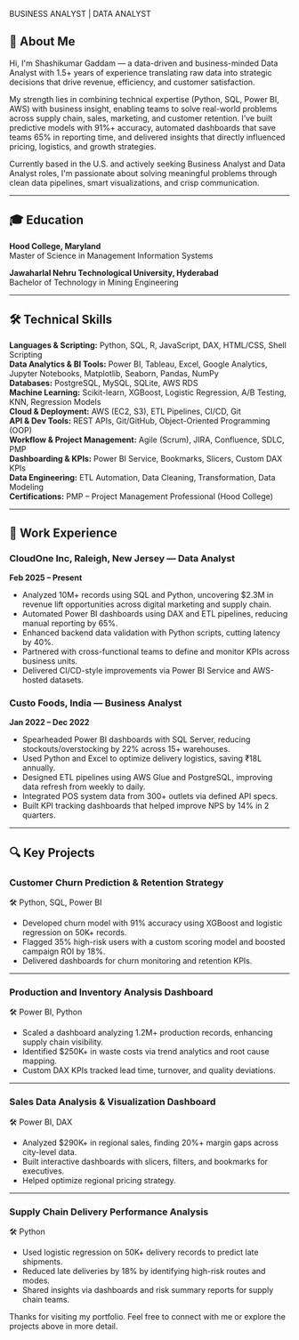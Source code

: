 BUSINESS ANALYST | DATA ANALYST

## 👋 About Me

Hi, I'm Shashikumar Gaddam — a data-driven and business-minded Data Analyst with 1.5+ years of experience translating raw data into strategic decisions that drive revenue, efficiency, and customer satisfaction.

My strength lies in combining technical expertise (Python, SQL, Power BI, AWS) with business insight, enabling teams to solve real-world problems across supply chain, sales, marketing, and customer retention. I’ve built predictive models with 91%+ accuracy, automated dashboards that save teams 65% in reporting time, and delivered insights that directly influenced pricing, logistics, and growth strategies.

Currently based in the U.S. and actively seeking Business Analyst and Data Analyst roles, I'm passionate about solving meaningful problems through clean data pipelines, smart visualizations, and crisp communication.

---

## 🎓 Education

**Hood College, Maryland**  
Master of Science in Management Information Systems

**Jawaharlal Nehru Technological University, Hyderabad**  
Bachelor of Technology in Mining Engineering

---

## 🛠️ Technical Skills

**Languages & Scripting:** Python, SQL, R, JavaScript, DAX, HTML/CSS, Shell Scripting  
**Data Analytics & BI Tools:** Power BI, Tableau, Excel, Google Analytics, Jupyter Notebooks, Matplotlib, Seaborn, Pandas, NumPy  
**Databases:** PostgreSQL, MySQL, SQLite, AWS RDS  
**Machine Learning:** Scikit-learn, XGBoost, Logistic Regression, A/B Testing, KNN, Regression Models  
**Cloud & Deployment:** AWS (EC2, S3), ETL Pipelines, CI/CD, Git  
**API & Dev Tools:** REST APIs, Git/GitHub, Object-Oriented Programming (OOP)  
**Workflow & Project Management:** Agile (Scrum), JIRA, Confluence, SDLC, PMP  
**Dashboarding & KPIs:** Power BI Service, Bookmarks, Slicers, Custom DAX KPIs  
**Data Engineering:** ETL Automation, Data Cleaning, Transformation, Data Modeling  
**Certifications:** PMP – Project Management Professional (Hood College)

---

## 💼 Work Experience

### CloudOne Inc, Raleigh, New Jersey — Data Analyst  
**Feb 2025 – Present**  
- Analyzed 10M+ records using SQL and Python, uncovering $2.3M in revenue lift opportunities across digital marketing and supply chain.  
- Automated Power BI dashboards using DAX and ETL pipelines, reducing manual reporting by 65%.  
- Enhanced backend data validation with Python scripts, cutting latency by 40%.  
- Partnered with cross-functional teams to define and monitor KPIs across business units.  
- Delivered CI/CD-style improvements via Power BI Service and AWS-hosted datasets.

### Custo Foods, India — Business Analyst  
**Jan 2022 – Dec 2022**  
- Spearheaded Power BI dashboards with SQL Server, reducing stockouts/overstocking by 22% across 15+ warehouses.  
- Used Python and Excel to optimize delivery logistics, saving ₹18L annually.  
- Designed ETL pipelines using AWS Glue and PostgreSQL, improving data refresh from weekly to daily.  
- Integrated POS system data from 300+ outlets via defined API specs.  
- Built KPI tracking dashboards that helped improve NPS by 14% in 2 quarters.

---

## 🔍 Key Projects

### Customer Churn Prediction & Retention Strategy  
🛠 Python, SQL, Power BI  
- Developed churn model with 91% accuracy using XGBoost and logistic regression on 50K+ records.  
- Flagged 35% high-risk users with a custom scoring model and boosted campaign ROI by 18%.  
- Delivered dashboards for churn monitoring and retention KPIs.

---

### Production and Inventory Analysis Dashboard  
🛠 Power BI, Python  
- Scaled a dashboard analyzing 1.2M+ production records, enhancing supply chain visibility.  
- Identified $250K+ in waste costs via trend analytics and root cause mapping.  
- Custom DAX KPIs tracked lead time, turnover, and quality deviations.

---

### Sales Data Analysis & Visualization Dashboard  
🛠 Power BI, DAX  
- Analyzed $290K+ in regional sales, finding 20%+ margin gaps across city-level data.  
- Built interactive dashboards with slicers, filters, and bookmarks for executives.  
- Helped optimize regional pricing strategy.

---

### Supply Chain Delivery Performance Analysis  
🛠 Python  
- Used logistic regression on 50K+ delivery records to predict late shipments.  
- Reduced late deliveries by 18% by identifying high-risk routes and modes.  
- Shared insights via dashboards and risk summary reports for supply chain teams.


Thanks for visiting my portfolio. Feel free to connect with me or explore the projects above in more detail.

